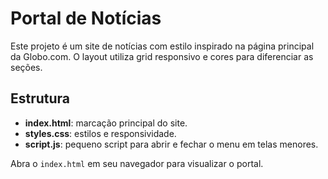 # Portal de Notícias

Este projeto é um site de notícias com estilo inspirado na página principal da Globo.com. O layout utiliza grid responsivo e cores para diferenciar as seções.

## Estrutura
- **index.html**: marcação principal do site.
- **styles.css**: estilos e responsividade.
- **script.js**: pequeno script para abrir e fechar o menu em telas menores.

Abra o `index.html` em seu navegador para visualizar o portal.
